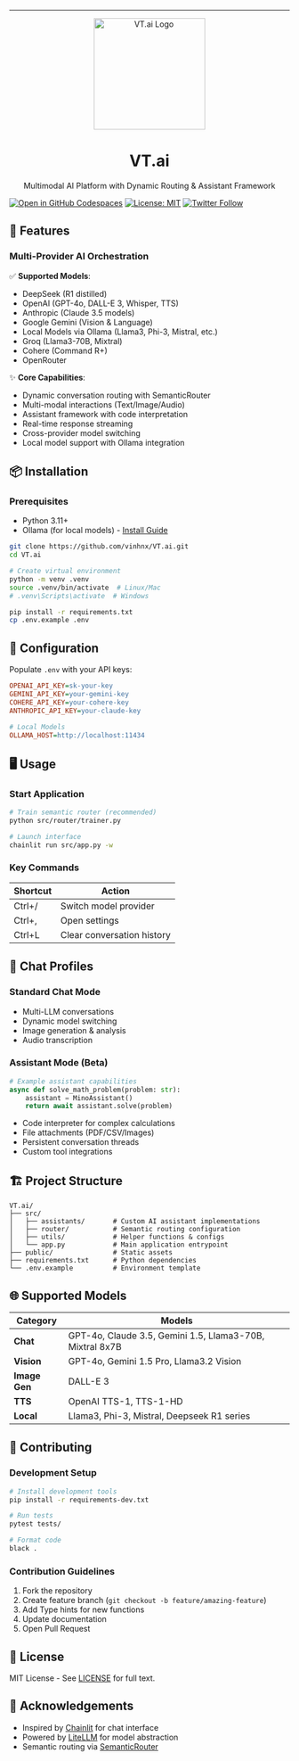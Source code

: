 ---
<p align="center">
  <img src="./public/logo_dark.png" height="200" alt="VT.ai Logo" />
  <h1 align="center">VT.ai</h1>
  <p align="center">Multimodal AI Platform with Dynamic Routing & Assistant Framework</p>
  
  [![Open in GitHub Codespaces](https://img.shields.io/badge/Open%20in-Codespaces-blue?logo=github)](https://codespaces.new/vinhnx/VT.ai)
  [![License: MIT](https://img.shields.io/badge/License-MIT-yellow.svg)](https://opensource.org/licenses/MIT)
  [![Twitter Follow](https://img.shields.io/twitter/follow/vtdotai?style=social)](https://twitter.com/vtdotai)
</p>

## 🚀 Features

### Multi-Provider AI Orchestration
✅ **Supported Models**:
- DeepSeek (R1 distilled)
- OpenAI (GPT-4o, DALL-E 3, Whisper, TTS)
- Anthropic (Claude 3.5 models)
- Google Gemini (Vision & Language)
- Local Models via Ollama (Llama3, Phi-3, Mistral, etc.)
- Groq (Llama3-70B, Mixtral)
- Cohere (Command R+)
- OpenRouter

✨ **Core Capabilities**:
- Dynamic conversation routing with SemanticRouter
- Multi-modal interactions (Text/Image/Audio)
- Assistant framework with code interpretation
- Real-time response streaming
- Cross-provider model switching
- Local model support with Ollama integration

## 📦 Installation

### Prerequisites
- Python 3.11+
- Ollama (for local models) - [Install Guide](https://ollama.com/download)

```bash
git clone https://github.com/vinhnx/VT.ai.git
cd VT.ai

# Create virtual environment
python -m venv .venv
source .venv/bin/activate  # Linux/Mac
# .venv\Scripts\activate  # Windows

pip install -r requirements.txt
cp .env.example .env
```

## 🔧 Configuration

Populate `.env` with your API keys:
```ini
OPENAI_API_KEY=sk-your-key
GEMINI_API_KEY=your-gemini-key
COHERE_API_KEY=your-cohere-key
ANTHROPIC_API_KEY=your-claude-key

# Local Models
OLLAMA_HOST=http://localhost:11434
```

## 🖥️ Usage

### Start Application
```bash
# Train semantic router (recommended)
python src/router/trainer.py

# Launch interface
chainlit run src/app.py -w
```

### Key Commands
| Shortcut | Action                          |
|----------|---------------------------------|
| Ctrl+/   | Switch model provider          |
| Ctrl+,   | Open settings                  |
| Ctrl+L   | Clear conversation history     |

## 🧩 Chat Profiles

### Standard Chat Mode
- Multi-LLM conversations
- Dynamic model switching
- Image generation & analysis
- Audio transcription

### Assistant Mode (Beta)
```python
# Example assistant capabilities
async def solve_math_problem(problem: str):
    assistant = MinoAssistant()
    return await assistant.solve(problem)
```
- Code interpreter for complex calculations
- File attachments (PDF/CSV/Images)
- Persistent conversation threads
- Custom tool integrations

## 🏗️ Project Structure

```
VT.ai/
├── src/
│   ├── assistants/       # Custom AI assistant implementations
│   ├── router/           # Semantic routing configuration
│   ├── utils/            # Helper functions & configs
│   └── app.py            # Main application entrypoint
├── public/               # Static assets
├── requirements.txt      # Python dependencies
└── .env.example          # Environment template
```

## 🌐 Supported Models

| Category       | Models                                                                 |
|----------------|-----------------------------------------------------------------------|
| **Chat**       | GPT-4o, Claude 3.5, Gemini 1.5, Llama3-70B, Mixtral 8x7B             |
| **Vision**     | GPT-4o, Gemini 1.5 Pro, Llama3.2 Vision                              |
| **Image Gen**  | DALL-E 3                                                             |
| **TTS**        | OpenAI TTS-1, TTS-1-HD                                               |
| **Local**      | Llama3, Phi-3, Mistral, Deepseek R1 series                           |

## 🤝 Contributing

### Development Setup
```bash
# Install development tools
pip install -r requirements-dev.txt

# Run tests
pytest tests/

# Format code
black .
```

### Contribution Guidelines
1. Fork the repository
2. Create feature branch (`git checkout -b feature/amazing-feature`)
3. Add Type hints for new functions
4. Update documentation
5. Open Pull Request

## 📄 License

MIT License - See [LICENSE](LICENSE) for full text.

## 🌟 Acknowledgements

- Inspired by [Chainlit](https://chainlit.io) for chat interface
- Powered by [LiteLLM](https://docs.litellm.ai) for model abstraction
- Semantic routing via [SemanticRouter](https://github.com/aurelio-labs/semantic-router)
